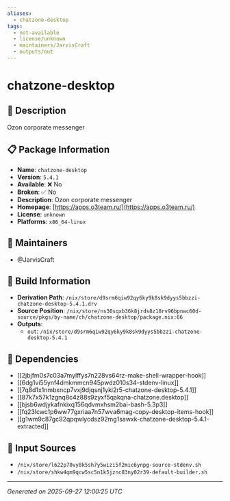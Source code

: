 ```yaml
---
aliases:
  - chatzone-desktop
tags:
  - not-available
  - license/unknown
  - maintainers/JarvisCraft
  - outputs/out
---
```


# chatzone-desktop

## 📝 Description

Ozon corporate messenger

## 📋 Package Information

- **Name**: `chatzone-desktop`
- **Version**: `5.4.1`
- **Available**: ❌ No
- **Broken**: ✅ No
- **Description**: Ozon corporate messenger
- **Homepage**: [https://apps.o3team.ru/](https://apps.o3team.ru/)
- **License**: `unknown`
- **Platforms**: `x86_64-linux`
## 👥 Maintainers

- @JarvisCraft


## 🔧 Build Information

- **Derivation Path**: `/nix/store/d9srm6qiw92qy6ky9k8sk9dyys5bbzzi-chatzone-desktop-5.4.1.drv`
- **Source Position**: `/nix/store/ns30sqxb36k8jrds8z18rv96bpnwc60d-source/pkgs/by-name/ch/chatzone-desktop/package.nix:66`
- **Outputs**:
  - `out`:  `/nix/store/d9srm6qiw92qy6ky9k8sk9dyys5bbzzi-chatzone-desktop-5.4.1`

## 🔗 Dependencies

- [[2jbjfm0s7c03a7mylffys7n228vs64rz-make-shell-wrapper-hook]]
- [[6dg1vi55ynf4dmkmmcn945pwdz010s34-stdenv-linux]]
- [[7q8d1x1nmbxncp7vxj9djqsnj1yki2r5-chatzone-desktop-5.4.1]]
- [[87k7x57k1zgnq8c4z88s9zyxf5qakqna-chatzone.desktop]]
- [[bjsb6wdjykafnkixq156qdvmxhsm2bai-bash-5.3p3]]
- [[fq23lcwc1p6ww77gxriaa7n57wva6mag-copy-desktop-items-hook]]
- [[g1wm9c87gc92qpqwlycdsz92mg1sawxk-chatzone-desktop-5.4.1-extracted]]

## 📁 Input Sources

- `/nix/store/l622p70vy8k5sh7y5wizi5f2mic6ynpg-source-stdenv.sh`
- `/nix/store/shkw4qm9qcw5sc5n1k5jznc83ny02r39-default-builder.sh`

---
*Generated on 2025-09-27 12:00:25 UTC*
